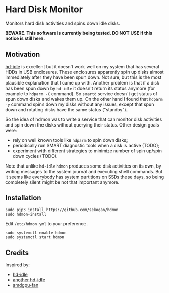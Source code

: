 # Hard Disk Monitor

Monitors hard disk activities and spins down idle disks.

**BEWARE. This software is currently being tested. DO NOT USE if this notice is still here.**


## Motivation

[hd-idle](http://hd-idle.sourceforge.net/) is excellent but it doesn't work well
on my system that has several HDDs in USB enclosures. These enclosures apparently
spin up disks almost immediately after they have been spun down. Not sure, but this is
the most plausible explanation that I came up with. Another problem is that if a disk
has been spun down by `hd-idle` it doesn't return its status anymore (for example
to `hdparm -C` command). So `smartd` service doesn't get status of spun down disks
and wakes them up. On the other hand I found that `hdparm -y` command spins down
my disks without any issues, except that spun down and rotating disks have
the same status ("standby").

So the idea of hdmon was to write a service that can monitor disk activities
and spin down the disks without querying their status. Other design goals were:

- rely on well known tools like `hdparm` to spin down disks;
- periodically run SMART diagnostic tools when a disk is active (TODO);
- experiment with different strategies to minimize number of spin up/spin down cycles (TODO).

Note that unlike `hd-idle` `hdmon` produces some disk activities on its own, by writing
messages to the system journal and executing shell commands. But it seems like everybody
has system partitions on SSDs these days, so being completely silent might be
not that important anymore.


## Installation

```
sudo pip3 install https://github.com/sekogan/hdmon
sudo hdmon-install
```

Edit `/etc/hdmon.yml` to your preference.

```
sudo systemctl enable hdmon
sudo systemctl start hdmon
```


## Credits

Inspired by:

- [hd-idle](http://hd-idle.sourceforge.net/)
- [another hd-idle](https://github.com/adelolmo/hd-idle)
- [amdgpu-fan](https://github.com/chestm007/amdgpu-fan)
